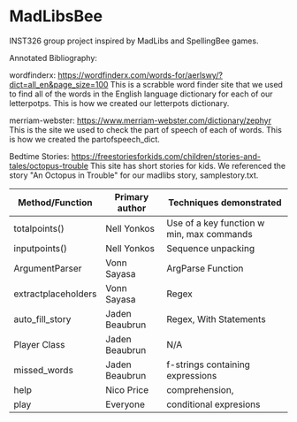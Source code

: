 # MadLibsBee
INST326 group project inspired by MadLibs and SpellingBee games. 

Annotated Bibliography:

wordfinderx:
https://wordfinderx.com/words-for/aerlswy/?dict=all_en&page_size=100
This is a scrabble word finder site that we used to find all of the words in the English language dictionary for each of our letterpotps. This is how we created our letterpots dictionary. 

merriam-webster:
https://www.merriam-webster.com/dictionary/zephyr
This is the site we used to check the part of speech of each of words. This is how we created the partofspeech_dict. 

Bedtime Stories:
https://freestoriesforkids.com/children/stories-and-tales/octopus-trouble
This site has short stories for kids. We referenced the story "An Octopus in Trouble" for our madlibs story, samplestory.txt. 





| Method/Function  | Primary author | Techniques demonstrated                  |
| ---------------- | -------------- | ---------------------------------------- | 
| totalpoints()    | Nell Yonkos    | Use of a key function w min, max commands|
| inputpoints()    | Nell Yonkos    | Sequence unpacking                       |
| ArgumentParser   | Vonn Sayasa    | ArgParse Function                        |
|extractplaceholders|Vonn Sayasa    | Regex                                    |
|auto_fill_story   | Jaden Beaubrun | Regex, With Statements                   |
|Player Class      | Jaden Beaubrun | N/A                                      |
| missed_words     | Jaden Beaubrun | f-strings containing expressions         |
| help             | Nico Price     | comprehension,                           |
| play             | Everyone       | conditional expresions                   |

